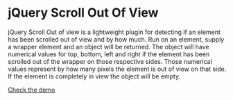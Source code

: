 # jQuery Scroll Out Of View

jQuery Scroll Out of view is a lightweight plugin for detecting if an element has been scrolled out of view and by how much.  Run on an element, supply a wrapper element and an object will be returned.  The object will have numerical values for top, bottom, left and right if the element has been scrolled out of the wrapper on those respective sides.  Those numerical values represent by how many pixels the element is out of view on that side.  If the element is completely in view the object will be empty.

[Check the demo](http://byrichardpowell.github.com/jquery-scrolled-out-of-view/)